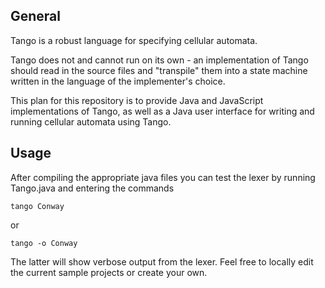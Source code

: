 ## General

Tango is a robust language for specifying cellular automata.

Tango does not and cannot run on its own - an implementation of Tango should read in the source files and "transpile" them into a state machine written in the language of the implementer's choice.

This plan for this repository is to provide Java and JavaScript implementations of Tango, as well as a Java user interface for writing and running cellular automata using Tango.

## Usage
After compiling the appropriate java files you can test the lexer by running Tango.java and entering the commands
```
tango Conway
```
or
```
tango -o Conway
```
The latter will show verbose output from the lexer. Feel free to locally edit the current sample projects or create your own.